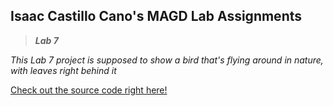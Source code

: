 ## Isaac Castillo Cano's MAGD Lab Assignments

>_**Lab 7**_

_This Lab 7 project is supposed to show a bird that's flying around in nature, with leaves right behind it_

[Check out the source code right here!](https://github.com/castilloia20/MAGD-150-Assignments/blob/gh-pages/f20magd150lab07_castillocano/sketch.js)
